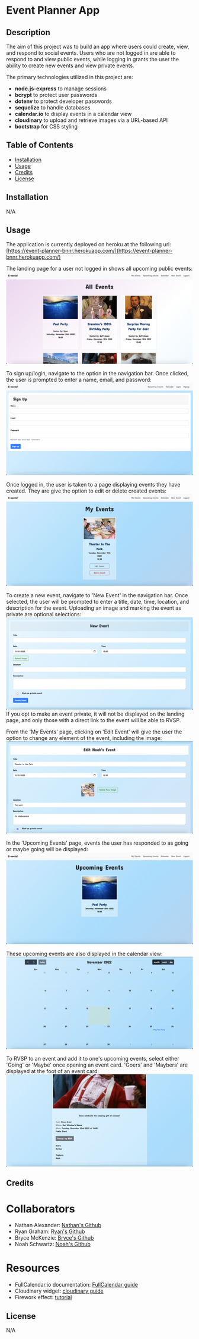 # Event Planner App

## Description

The aim of this project was to build an app where users could create, view, and respond to social events. Users who are not logged in are able to respond to and view public events, while logging in grants the user the ability to create new events and view private events.

The primary technologies utilized in this project are:
-  **node.js-express** to manage sessions
-  **bcrypt** to protect user passwords
-  **dotenv** to protect developer passwords
-  **sequelize** to handle databases
-  **calendar.io** to display events in a calendar view
-  **cloudinary** to upload and retrieve images via a URL-based API
-  **bootstrap** for CSS styling

## Table of Contents

- [Installation](#installation)
- [Usage](#usage)
- [Credits](#credits)
- [License](#license)

## Installation

N/A

## Usage

The application is currently deployed on heroku at the following url: [https://event-planner-bnnr.herokuapp.com/](https://event-planner-bnnr.herokuapp.com/)

The landing page for a user not logged in shows all upcoming public events:
![All Events](./assets/allEvents.png)

To sign up/login, navigate to the option in the navigation bar. Once clicked, the user is prompted to enter a name, email, and password:
![Sign Up](./assets/signUp.png)

Once logged in, the user is taken to a page displaying events they have created. They are give the option to edit or delete created events:
![My Events](./assets/myEvents.png)

To create a new event, navigate to 'New Event' in the navigation bar. Once selected, the user will be prompted to enter a title, date, time, location, and description for the event. Uploading an image and marking the event as private are optional selections:
![Create Event](./assets/createEvent.png)
If you opt to make an event private, it will not be displayed on the landing page, and only those with a direct link to the event will be able to RVSP.

From the 'My Events' page, clicking on 'Edit Event' will give the user the option to change any element of the event, including the image:
![Edit Event](./assets/editEvent.png)

In the 'Upcoming Events' page, events the user has responded to as going or maybe going will be displayed:
![Upcoming Events](./assets/upcomingEvents.png)

These upcoming events are also displayed in the calendar view:
![Calendar](./assets/calendar.png)

To RVSP to an event and add it to one's upcoming events, select either 'Going' or 'Maybe' once opening an event card. 'Goers' and 'Maybers' are displayed at the foot of an event card:
![RSVP](./assets/rsvp.png)


## Credits

# Collaborators

-  Nathan Alexander: [Nathan's Github](https://github.com/NathanAlexander1)
-  Ryan Graham: [Ryan's Github](https://github.com/24rgraham)
-  Bryce McKenzie: [Bryce's Github](https://github.com/bmckenzie88)
-  Noah Schwartz: [Noah's Github](https://github.com/noah138)


# Resources

-  FullCalendar.io documentation: [FullCalendar guide](https://fullcalendar.io/docs)
-  Cloudinary widget: [cloudinary guide](https://cloudinary.com/documentation/upload_widget)
-  Firework effect: [tutorial](https://www.youtube.com/watch?v=K4K7HNavK4U)

## License

N/A

